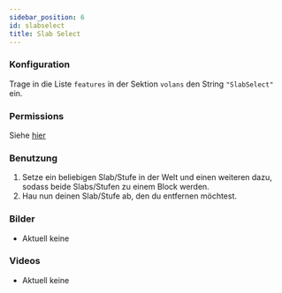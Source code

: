 ```yaml
---
sidebar_position: 6
id: slabselect
title: Slab Select
---
```

### Konfiguration
Trage in die Liste `features` in der Sektion `volans` den String `"SlabSelect"` ein.
### Permissions
Siehe [hier](/docs/Permissions/#slab-select)
### Benutzung
1. Setze ein beliebigen Slab/Stufe in der Welt und einen weiteren dazu, sodass beide Slabs/Stufen zu einem Block werden.
2. Hau nun deinen Slab/Stufe ab, den du entfernen möchtest. 
### Bilder
- Aktuell keine
### Videos
- Aktuell keine